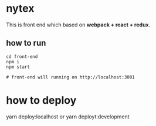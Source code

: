 # nytex

This is front end which based on **webpack + react + redux**.

## how to run
```
cd front-end
npm i
npm start

# front-end will running on http://localhost:3001
```

# how to deploy
yarn deploy:localhost
or
yarn deployt:development



